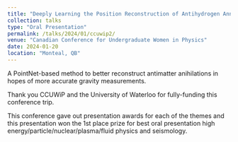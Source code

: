 ```yaml
---
title: "Deeply Learning the Position Reconstruction of Antihydrogen Annihilations in ALPHA-g"
collection: talks
type: "Oral Presentation"
permalink: /talks/2024/01/ccuwip2/
venue: "Canadian Conference for Undergraduate Women in Physics"
date: 2024-01-20
location: "Monteal, QB"
---
```


A PointNet-based method to better reconstruct antimatter anihilations in hopes of more accurate gravity measurements.

Thank you CCUWiP and the University of Waterloo for fully-funding this conference trip.

This conference gave out presentation awards for each of the themes and this presentation won the 1st place prize for best oral presentation high energy/particle/nuclear/plasma/fluid physics and seismology.